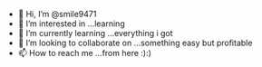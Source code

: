 - 👋 Hi, I’m @smile9471
- 👀 I’m interested in ...learning
- 🌱 I’m currently learning ...everything i got
- 💞️ I’m looking to collaborate on ...something easy but profitable
- 📫 How to reach me ...from here :):)

<!---
smile9471/smile9471 is a ✨ special ✨ repository because its `README.md` (this file) appears on your GitHub profile.
You can click the Preview link to take a look at your changes.
--->
